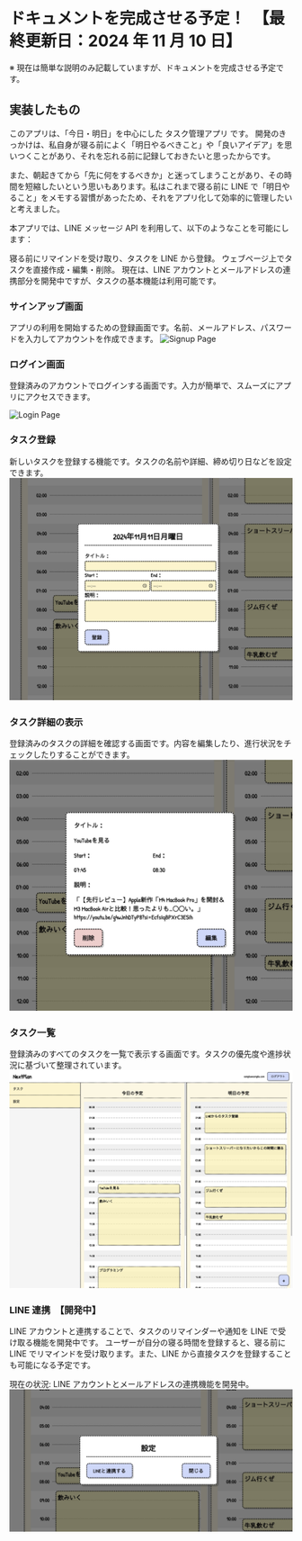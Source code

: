 # ドキュメントを完成させる予定！　【最終更新日：2024 年 11 月 10 日】

※ 現在は簡単な説明のみ記載していますが、ドキュメントを完成させる予定です。

## 実装したもの

このアプリは、「今日・明日」を中心にした タスク管理アプリ です。
開発のきっかけは、私自身が寝る前によく「明日やるべきこと」や「良いアイデア」を思いつくことがあり、それを忘れる前に記録しておきたいと思ったからです。

また、朝起きてから「先に何をするべきか」と迷ってしまうことがあり、その時間を短縮したいという思いもあります。私はこれまで寝る前に LINE で「明日やること」をメモする習慣があったため、それをアプリ化して効率的に管理したいと考えました。

本アプリでは、LINE メッセージ API を利用して、以下のようなことを可能にします：

寝る前にリマインドを受け取り、タスクを LINE から登録。
ウェブページ上でタスクを直接作成・編集・削除。
現在は、LINE アカウントとメールアドレスの連携部分を開発中ですが、タスクの基本機能は利用可能です。

### サインアップ画面

アプリの利用を開始するための登録画面です。名前、メールアドレス、パスワードを入力してアカウントを作成できます。
![Signup Page](assets/signup.png)

### ログイン画面

登録済みのアカウントでログインする画面です。入力が簡単で、スムーズにアプリにアクセスできます。

![Login Page](assets/login.png)

### タスク登録

新しいタスクを登録する機能です。タスクの名前や詳細、締め切り日などを設定できます。
![Create Task](assets/createTask.jpg)

### タスク詳細の表示

登録済みのタスクの詳細を確認する画面です。内容を編集したり、進行状況をチェックしたりすることができます。
![Task Description](assets/taskDescription.jpg)

### タスク一覧

登録済みのすべてのタスクを一覧で表示する画面です。タスクの優先度や進捗状況に基づいて整理されています。
![Task Lists](assets/tasks.jpg)

### LINE 連携　【開発中】

LINE アカウントと連携することで、タスクのリマインダーや通知を LINE で受け取る機能を開発中です。
ユーザーが自分の寝る時間を登録すると、寝る前に LINE でリマインドを受け取ります。また、LINE から直接タスクを登録することも可能になる予定です。

現在の状況:
LINE アカウントとメールアドレスの連携機能を開発中。
![Connect to LINE](assets/line.jpg)
